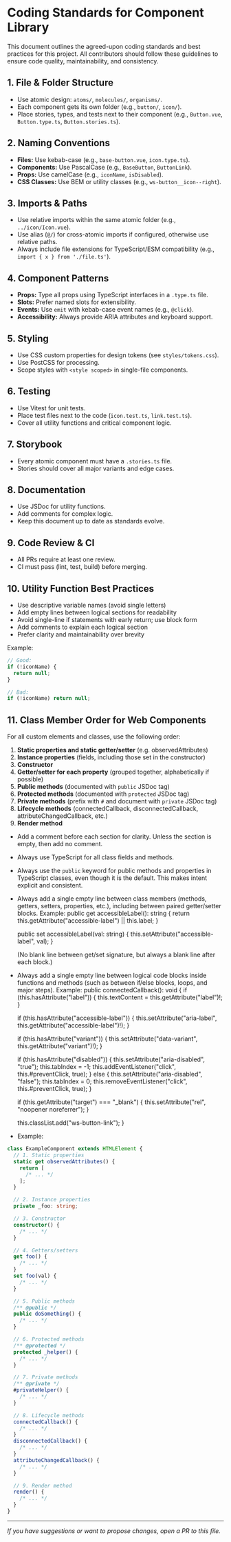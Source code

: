 # Coding Standards for Component Library

This document outlines the agreed-upon coding standards and best practices for this project. All contributors should follow these guidelines to ensure code quality, maintainability, and consistency.

## 1. File & Folder Structure

- Use atomic design: `atoms/`, `molecules/`, `organisms/`.
- Each component gets its own folder (e.g., `button/`, `icon/`).
- Place stories, types, and tests next to their component (e.g., `Button.vue`, `Button.type.ts`, `Button.stories.ts`).

## 2. Naming Conventions

- **Files:** Use kebab-case (e.g., `base-button.vue`, `icon.type.ts`).
- **Components:** Use PascalCase (e.g., `BaseButton`, `ButtonLink`).
- **Props:** Use camelCase (e.g., `iconName`, `isDisabled`).
- **CSS Classes:** Use BEM or utility classes (e.g., `ws-button__icon--right`).

## 3. Imports & Paths

- Use relative imports within the same atomic folder (e.g., `../icon/Icon.vue`).
- Use alias (`@/`) for cross-atomic imports if configured, otherwise use relative paths.
- Always include file extensions for TypeScript/ESM compatibility (e.g., `import { x } from './file.ts'`).

## 4. Component Patterns

- **Props:** Type all props using TypeScript interfaces in a `.type.ts` file.
- **Slots:** Prefer named slots for extensibility.
- **Events:** Use `emit` with kebab-case event names (e.g., `@click`).
- **Accessibility:** Always provide ARIA attributes and keyboard support.

## 5. Styling

- Use CSS custom properties for design tokens (see `styles/tokens.css`).
- Use PostCSS for processing.
- Scope styles with `<style scoped>` in single-file components.

## 6. Testing

- Use Vitest for unit tests.
- Place test files next to the code (`icon.test.ts`, `link.test.ts`).
- Cover all utility functions and critical component logic.

## 7. Storybook

- Every atomic component must have a `.stories.ts` file.
- Stories should cover all major variants and edge cases.

## 8. Documentation

- Use JSDoc for utility functions.
- Add comments for complex logic.
- Keep this document up to date as standards evolve.

## 9. Code Review & CI

- All PRs require at least one review.
- CI must pass (lint, test, build) before merging.

## 10. Utility Function Best Practices

- Use descriptive variable names (avoid single letters)
- Add empty lines between logical sections for readability
- Avoid single-line if statements with early return; use block form
- Add comments to explain each logical section
- Prefer clarity and maintainability over brevity

Example:

```ts
// Good:
if (!iconName) {
  return null;
}

// Bad:
if (!iconName) return null;
```

## 11. Class Member Order for Web Components

For all custom elements and classes, use the following order:

1. **Static properties and static getter/setter** (e.g. observedAttributes)
2. **Instance properties** (fields, including those set in the constructor)
3. **Constructor**
4. **Getter/setter for each property** (grouped together, alphabetically if possible)
5. **Public methods** (documented with `public` JSDoc tag)
6. **Protected methods** (documented with `protected` JSDoc tag)
7. **Private methods** (prefix with `#` and document with `private` JSDoc tag)
8. **Lifecycle methods** (connectedCallback, disconnectedCallback, attributeChangedCallback, etc.)
9. **Render method**

- Add a comment before each section for clarity. Unless the section is empty, then add no comment.
- Always use TypeScript for all class fields and methods.
- Always use the `public` keyword for public methods and properties in TypeScript classes, even though it is the default. This makes intent explicit and consistent.
- Always add a single empty line between class members (methods, getters, setters, properties, etc.), including between paired getter/setter blocks.
  Example:
  public get accessibleLabel(): string {
  return this.getAttribute("accessible-label") || this.label;
  }

  public set accessibleLabel(val: string) {
  this.setAttribute("accessible-label", val);
  }

  (No blank line between get/set signature, but always a blank line after each block.)

- Always add a single empty line between logical code blocks inside functions and methods (such as between if/else blocks, loops, and major steps).
  Example:
  public connectedCallback(): void {
  if (this.hasAttribute("label")) {
  this.textContent = this.getAttribute("label")!;
  }

  if (this.hasAttribute("accessible-label")) {
  this.setAttribute("aria-label", this.getAttribute("accessible-label")!);
  }

  if (this.hasAttribute("variant")) {
  this.setAttribute("data-variant", this.getAttribute("variant")!);
  }

  if (this.hasAttribute("disabled")) {
  this.setAttribute("aria-disabled", "true");
  this.tabIndex = -1;
  this.addEventListener("click", this.#preventClick, true);
  } else {
  this.setAttribute("aria-disabled", "false");
  this.tabIndex = 0;
  this.removeEventListener("click", this.#preventClick, true);
  }

  if (this.getAttribute("target") === "\_blank") {
  this.setAttribute("rel", "noopener noreferrer");
  }

  this.classList.add("ws-button-link");
  }

- Example:

```ts
class ExampleComponent extends HTMLElement {
  // 1. Static properties
  static get observedAttributes() {
    return [
      /* ... */
    ];
  }

  // 2. Instance properties
  private _foo: string;

  // 3. Constructor
  constructor() {
    /* ... */
  }

  // 4. Getters/setters
  get foo() {
    /* ... */
  }
  set foo(val) {
    /* ... */
  }

  // 5. Public methods
  /** @public */
  public doSomething() {
    /* ... */
  }

  // 6. Protected methods
  /** @protected */
  protected _helper() {
    /* ... */
  }

  // 7. Private methods
  /** @private */
  #privateHelper() {
    /* ... */
  }

  // 8. Lifecycle methods
  connectedCallback() {
    /* ... */
  }
  disconnectedCallback() {
    /* ... */
  }
  attributeChangedCallback() {
    /* ... */
  }

  // 9. Render method
  render() {
    /* ... */
  }
}
```

---

_If you have suggestions or want to propose changes, open a PR to this file._

